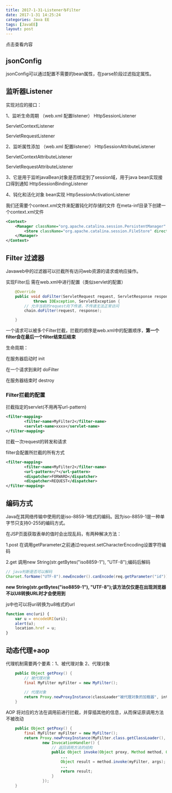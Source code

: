 ```yaml
---
title: 2017-1-31-Listener与Filter
date: 2017-1-31 14:25:24 
categories: Java EE
tags: [JavaEE]
layout: post
---
```

  
 点击查看内容

<!-- more -->
## jsonConfig

jsonConfig可以通过配置不需要的bean属性，在parse阶段过滤指定属性。

## 监听器Listener

实现对应的接口：

1、监听生命周期 （web.xml 配置listener）
HttpSessionListener

ServletContextListener

ServletRequestListener

2、监听属性添加 （web.xml 配置listener）
HttpSessionAttributeListener

ServletContextAttributeListener

ServletRequestAttributeListener

3、它是用于监听javaBean对象是否绑定到了session域，用于java bean实现接口得到通知
HttpSessionBindingListener

4、钝化和活化对象 bean实现 HttpSessionActivationListener

我们还需要个context.xml文件来配置钝化时存储的文件
在meta-inf目录下创建一个context.xml文件
``` xml
<Context>
	<Manager className="org.apache.catalina.session.PersistentManager" maxIdleSwap="1">
		<Store className="org.apache.catalina.session.FileStore" directory="存储的文件夹名"/>
	</Manager>
</Context>
```

## Filter 过滤器

Javaweb中的过滤器可以拦截所有访问web资源的请求或响应操作。

实现Filter后 需在web.xml中进行配置（类似servlet的配置）

``` java
	@Override
	public void doFilter(ServletRequest request, ServletResponse response, FilterChain chain)
			throws IOException, ServletException {
		// 允许当前的request向下传递，不传递无法正常访问
		chain.doFilter(request, response);

	}
```

一个请求可以被多个Filter拦截，拦截的顺序是web.xml中的配置顺序，**第一个filter会在最后一个filter结束后结束**

生命周期：

在服务器启动时 init

在一个请求到来时 doFilter

在服务器结束时 destroy

### Filter拦截的配置

拦截指定的servlet(不用再写url-pattern)
``` xml
<filter-mapping>
		<filter-name>MyFilter2</filter-name>
		<servlet-name>xxxx</servlet-name>
</filter-mapping>
```


拦截一次request的转发和请求

filter会配置所拦截的所有方式
``` xml
<filter-mapping>
		<filter-name>MyFilter2</filter-name>
		<url-pattern>/*</url-pattern>
		<dispatcher>FORWARD</dispatcher>
		<dispatcher>REQUEST</dispatcher>
</filter-mapping>
```

## 编码方式

Java在其网络传输中使用的是iso-8859-1格式的编码。因为iso-8859-1是一种单字节只支持0-255的编码方式。

在JSP页面获取表单的值时会出现乱码，有两种解决方法：

1.post 在调用getParameter之前通过request.setCharacterEncoding设置字符编码

2.get 调用new String(str.getBytes("iso8859-1"), "UTF-8");编码后解码

``` java
// java判断是否可以解码
Charset.forName("UTF-8").newEncoder().canEncode(req.getParameter("id"))
```

**new String(str.getBytes("iso8859-1"), "UTF-8");该方法仅仅是在出现浏览器不以U8转换URL时才会使用到**

js中也可以将uri转换为u8格式的url

``` javascript
function enc(uri) {
	var u = encodeURI(uri);
	alert(u);
	location.href = u;
}
```

## 动态代理+aop

代理机制需要两个要素：1、被代理对象 2、代理对象

``` java
	public Object getPoxy() {
		// 被代理对象
		final MyFilter myFilter = new MyFilter();
		
		// 代理对象
		return Proxy.newProxyInstance(classLoader"被代理对象的加载器", interfaces[]“被代理对象所具有的接口对象”,invokeHandler“调用方法的处理类”);
	}
```

AOP 将对应的方法在调用前进行拦截，并穿插其他的信息，从而保证原调用方法不被改动
```java
	public Object getPoxy() {
		final MyFilter myFilter = new MyFilter();
		return Proxy.newProxyInstance(MyFilter.class.getClassLoader(), MyFilter.class.getInterfaces(),
				new InvocationHandler() {
					// 返回调用方法的结构
					public Object invoke(Object proxy, Method method, Object[] args) throws Throwable {
						...
						Object result = method.invoke(myFilter, args);
						...
						return result;
					}
				});
	}
```
